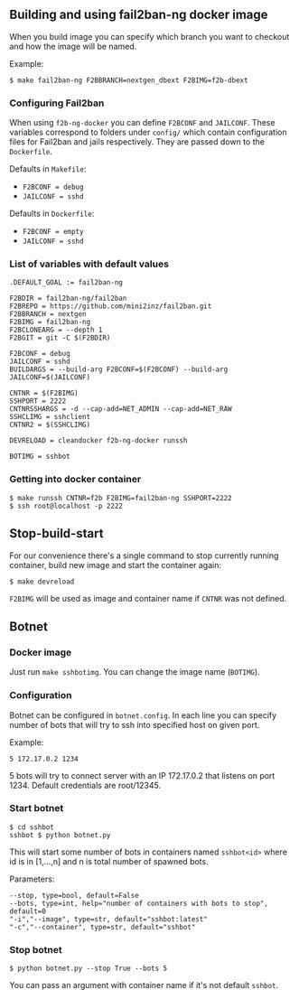 
## Building and using fail2ban-ng docker image

When you build image you can specify which branch you want to checkout and how the image will be named.

Example:
```
$ make fail2ban-ng F2BBRANCH=nextgen_dbext F2BIMG=f2b-dbext
```

### Configuring Fail2ban

When using `f2b-ng-docker` you can define `F2BCONF` and `JAILCONF`. These variables correspond to folders under `config/` which contain configuration files for Fail2ban and jails respectively. They are passed down to the `Dockerfile`.

Defaults in `Makefile`: 
* `F2BCONF = debug`
* `JAILCONF = sshd`

Defaults in `Dockerfile`: 
* `F2BCONF = empty`
* `JAILCONF = sshd`

### List of variables with default values
```
.DEFAULT_GOAL := fail2ban-ng

F2BDIR = fail2ban-ng/fail2ban
F2BREPO = https://github.com/mini2inz/fail2ban.git
F2BBRANCH = nextgen
F2BIMG = fail2ban-ng
F2BCLONEARG = --depth 1
F2BGIT = git -C $(F2BDIR)

F2BCONF = debug
JAILCONF = sshd
BUILDARGS = --build-arg F2BCONF=$(F2BCONF) --build-arg JAILCONF=$(JAILCONF)

CNTNR = $(F2BIMG) 
SSHPORT = 2222
CNTNRSSHARGS = -d --cap-add=NET_ADMIN --cap-add=NET_RAW
SSHCLIMG = sshclient
CNTNR2 = $(SSHCLIMG)

DEVRELOAD = cleandocker f2b-ng-docker runssh

BOTIMG = sshbot
```

### Getting into docker container

```
$ make runssh CNTNR=f2b F2BIMG=fail2ban-ng SSHPORT=2222
$ ssh root@localhost -p 2222
```

## Stop-build-start

For our convenience there's a single command to stop currently running container, build new image and start the container again:
```
$ make devreload
``` 
`F2BIMG` will be used as image and container name if `CNTNR` was not defined.

## Botnet

### Docker image
Just run `make sshbotimg`. You can change the image name (`BOTIMG`).

### Configuration
Botnet can be configured in `botnet.config`. In each line you can specify number of bots that will try to ssh into specified host on given port. 

Example:
```
5 172.17.0.2 1234
```
5 bots will try to connect server with an IP 172.17.0.2 that listens on port 1234. Default credentials are root/12345.


### Start botnet
```
$ cd sshbot
sshbot $ python botnet.py
```
This will start some number of bots in containers named `sshbot<id>` where id is in [1,...,n] and n is total number of spawned bots.

Parameters:
```
--stop, type=bool, default=False
--bots, type=int, help="number of containers with bots to stop", default=0
"-i","--image", type=str, default="sshbot:latest"
"-c","--container", type=str, default="sshbot"
```

### Stop botnet
```
$ python botnet.py --stop True --bots 5 
```
You can pass an argument with container name if it's not default `sshbot`.
